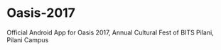 # Oasis-2017
Official Android App for Oasis 2017, Annual Cultural Fest of BITS Pilani, Pilani Campus
